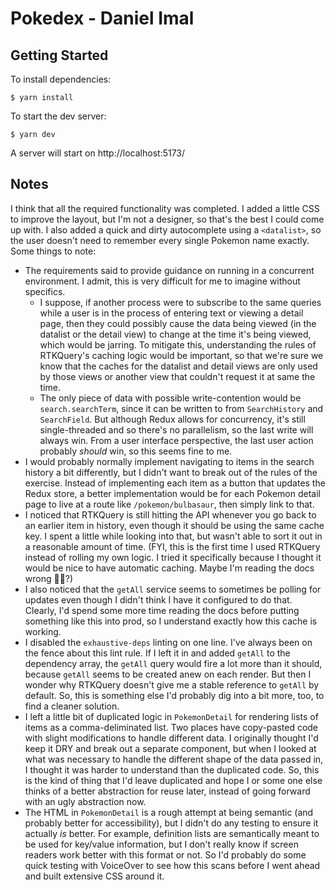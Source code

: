 # Pokedex - Daniel Imal

## Getting Started

To install dependencies:

```
$ yarn install
```

To start the dev server:

```
$ yarn dev
```

A server will start on http://localhost:5173/

## Notes

I think that all the required functionality was completed. I added a little CSS to improve the layout, but I'm not a designer, so that's the best I could come up with. I also added a quick and dirty autocomplete using a `<datalist>`, so the user doesn't need to remember every single Pokemon name exactly. Some things to note:

- The requirements said to provide guidance on running in a concurrent environment. I admit, this is very difficult for me to imagine without specifics.
  - I suppose, if another process were to subscribe to the same queries while a user is in the process of entering text or viewing a detail page, then they could possibly cause the data being viewed (in the datalist or the detail view) to change at the time it's being viewed, which would be jarring. To mitigate this, understanding the rules of RTKQuery's caching logic would be important, so that we're sure we know that the caches for the datalist and detail views are only used by those views or another view that couldn't request it at same the time.
  - The only piece of data with possible write-contention would be `search.searchTerm`, since it can be written to from `SearchHistory` and `SearchField`. But although Redux allows for concurrency, it's still single-threaded and so there's no parallelism, so the last write will always win. From a user interface perspective, the last user action probably _should_ win, so this seems fine to me.
- I would probably normally implement navigating to items in the search history a bit differently, but I didn't want to break out of the rules of the exercise. Instead of implementing each item as a button that updates the Redux store, a better implementation would be for each Pokemon detail page to live at a route like `/pokemon/bulbasaur`, then simply link to that.
- I noticed that RTKQuery is still hitting the API whenever you go back to an earlier item in history, even though it should be using the same cache key. I spent a little while looking into that, but wasn't able to sort it out in a reasonable amount of time. (FYI, this is the first time I used RTKQuery instead of rolling my own logic. I tried it specifically because I thought it would be nice to have automatic caching. Maybe I'm reading the docs wrong 🤷‍♂️?)
- I also noticed that the `getAll` service seems to sometimes be polling for updates even though I didn't think I have it configured to do that. Clearly, I'd spend some more time reading the docs before putting something like this into prod, so I understand exactly how this cache is working.
- I disabled the `exhaustive-deps` linting on one line. I've always been on the fence about this lint rule. If I left it in and added `getAll` to the dependency array, the `getAll` query would fire a lot more than it should, because `getAll` seems to be created anew on each render. But then I wonder why RTKQuery doesn't give me a stable reference to `getAll` by default. So, this is something else I'd probably dig into a bit more, too, to find a cleaner solution.
- I left a little bit of duplicated logic in `PokemonDetail` for rendering lists of items as a comma-deliminated list. Two places have copy-pasted code with slight modifications to handle different data. I originally thought I'd keep it DRY and break out a separate component, but when I looked at what was necessary to handle the different shape of the data passed in, I thought it was harder to understand than the duplicated code. So, this is the kind of thing that I'd leave duplicated and hope I or some one else thinks of a better abstraction for reuse later, instead of going forward with an ugly abstraction now.
- The HTML in `PokemonDetail` is a rough attempt at being semantic (and probably better for accessibility), but I didn't do any testing to ensure it actually _is_ better. For example, definition lists are semantically meant to be used for key/value information, but I don't really know if screen readers work better with this format or not. So I'd probably do some quick testing with VoiceOver to see how this scans before I went ahead and built extensive CSS around it.
